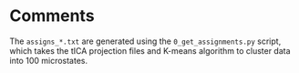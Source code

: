 # Comments

The `assigns_*.txt` are generated using the `0_get_assignments.py` script, which takes the tICA projection files and K-means algorithm to
cluster data into 100 microstates.
